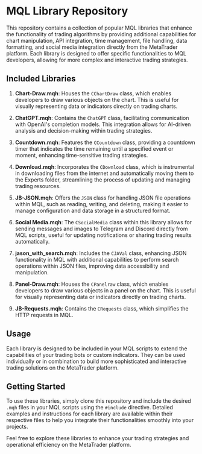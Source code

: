 # MQL Library Repository

This repository contains a collection of popular MQL libraries that enhance the functionality of trading algorithms by providing additional capabilities for chart manipulation, API integration, time management, file handling, data formatting, and social media integration directly from the MetaTrader platform. Each library is designed to offer specific functionalities to MQL developers, allowing for more complex and interactive trading strategies.

## Included Libraries

1. **Chart-Draw.mqh**: Houses the `CChartDraw` class, which enables developers to draw various objects on the chart. This is useful for visually representing data or indicators directly on trading charts.

2. **ChatGPT.mqh**: Contains the `ChatGPT` class, facilitating communication with OpenAI's completion models. This integration allows for AI-driven analysis and decision-making within trading strategies.

3. **Countdown.mqh**: Features the `CCountdown` class, providing a countdown timer that indicates the time remaining until a specified event or moment, enhancing time-sensitive trading strategies.

4. **Download.mqh**: Incorporates the `CDownload` class, which is instrumental in downloading files from the internet and automatically moving them to the Experts folder, streamlining the process of updating and managing trading resources.

5. **JB-JSON.mqh**: Offers the `JSON` class for handling JSON file operations within MQL, such as reading, writing, and deleting, making it easier to manage configuration and data storage in a structured format.

6. **Social Media.mqh**: The `CSocialMedia` class within this library allows for sending messages and images to Telegram and Discord directly from MQL scripts, useful for updating notifications or sharing trading results automatically.

7. **jason_with_search.mqh**: Includes the `CJAVal` class, enhancing JSON functionality in MQL with additional capabilities to perform search operations within JSON files, improving data accessibility and manipulation.

8. **Panel-Draw.mqh**: Houses the `CPanelraw` class, which enables developers to draw various objects in a panel on the chart. This is useful for visually representing data or indicators directly on trading charts.

9. **JB-Requests.mqh**: Contains the `CRequests` class, which simplifies the HTTP requests in MQL.

## Usage

Each library is designed to be included in your MQL scripts to extend the capabilities of your trading bots or custom indicators. They can be used individually or in combination to build more sophisticated and interactive trading solutions on the MetaTrader platform.

## Getting Started

To use these libraries, simply clone this repository and include the desired `.mqh` files in your MQL scripts using the `#include` directive. Detailed examples and instructions for each library are available within their respective files to help you integrate their functionalities smoothly into your projects.

Feel free to explore these libraries to enhance your trading strategies and operational efficiency on the MetaTrader platform.
